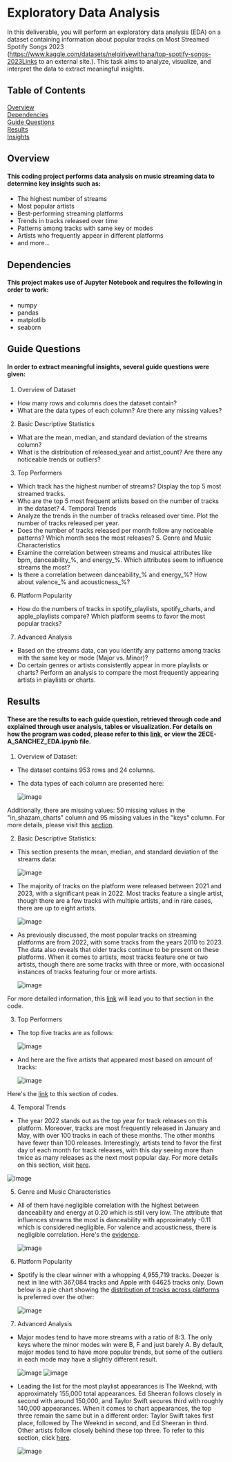 # Exploratory Data Analysis
In this deliverable, you will perform an exploratory data analysis (EDA) on a dataset containing information about popular tracks on Most Streamed Spotify Songs 2023 (https://www.kaggle.com/datasets/nelgiriyewithana/top-spotify-songs-2023Links to an external site.). This task aims to analyze, visualize, and interpret the data to extract meaningful insights.
## Table of Contents
  [Overview](#overview)  
  [Dependencies](#dependencies)  
  [Guide Questions](#guide-questions)  
  [Results](#results)  
  [Insights](#insights)
## Overview
#### This coding project performs data analysis on music streaming data to determine key insights such as:
- The highest number of streams
- Most popular artists
- Best-performing streaming platforms
- Trends in tracks released over time
- Patterns among tracks with same key or modes
- Artists who frequently appear in different platforms
- and more... 
## Dependencies
#### This project makes use of Jupyter Notebook and requires the following in order to work:
- numpy
- pandas
- matplotlib
- seaborn
## Guide Questions
#### In order to extract meaningful insights, several guide questions were given:
 1. Overview of Dataset
- How many rows and columns does the dataset contain?
- What are the data types of each column? Are there any missing values?
 2. Basic Descriptive Statistics
- What are the mean, median, and standard deviation of the streams column?
- What is the distribution of released_year and artist_count? Are there any noticeable trends or outliers?
 3. Top Performers
- Which track has the highest number of streams? Display the top 5 most streamed tracks.
- Who are the top 5 most frequent artists based on the number of tracks in the dataset?
  4. Temporal Trends
- Analyze the trends in the number of tracks released over time. Plot the number of tracks released per year.
- Does the number of tracks released per month follow any noticeable patterns? Which month sees the most releases?
  5. Genre and Music Characteristics
- Examine the correlation between streams and musical attributes like bpm, danceability_%, and energy_%. Which attributes seem to influence streams the most?
- Is there a correlation between danceability_% and energy_%? How about valence_% and acousticness_%?
 6. Platform Popularity
- How do the numbers of tracks in spotify_playlists, spotify_charts, and apple_playlists compare? Which platform seems to favor the most popular tracks?
 7. Advanced Analysis
- Based on the streams data, can you identify any patterns among tracks with the same key or mode (Major vs. Minor)?
- Do certain genres or artists consistently appear in more playlists or charts? Perform an analysis to compare the most frequently appearing artists in playlists or charts.

     
## Results
#### These are the results to each guide question, retrieved through code and explained through user analysis, tables or visualization. For details on how the program was coded, please refer to this [link](2ECE-A_SANCHEZ_EDA.ipynb#how-many-rows-and-columns-does-the-dataset-contain), or view the 2ECE-A_SANCHEZ_EDA.ipynb file.
1. Overview of Dataset:
- The dataset contains 953 rows and 24 columns.
- The data types of each column are presented here:
  
  ![image](https://github.com/user-attachments/assets/38f91c62-96b7-4f96-9b1e-efb3ea8b1689)
  
Additionally, there are missing values: 50 missing values in the "in_shazam_charts" column and 95 missing values in the "keys" column. For more details, please visit this [section](2ECE-A_SANCHEZ_EDA.ipynb#what-are-the-data-types-of-each-column?-are-there-any-missing-values?.).

2. Basic Descriptive Statistics:
- This section presents the mean, median, and standard deviation of the streams data:

  ![image](https://github.com/user-attachments/assets/737803a6-6801-4b01-8491-e2752b116968)

- The majority of tracks on the platform were released between 2021 and 2023, with a significant peak in 2022. Most tracks feature a single artist, though there are a few tracks with multiple artists, and in rare cases, there are up to eight artists.

  ![image](https://github.com/user-attachments/assets/eea80757-bb6e-4cf3-a25e-f673b1980491)

- As previously discussed, the most popular tracks on streaming platforms are from 2022, with some tracks from the years 2010 to 2023. The data also reveals that older tracks continue to be present on these platforms. When it comes to artists, most tracks feature one or two artists, though there are some tracks with three or more, with occasional instances of tracks featuring four or more artists.

  ![image](https://github.com/user-attachments/assets/16ec7af0-43e5-4354-85d4-300c2fda3010)

For more detailed information, this [link](2ECE-A_SANCHEZ_EDA.ipynb#basic-descriptive-statistics) will lead you to that section in the code.

3. Top Performers
- The top five tracks are as follows:

  ![image](https://github.com/user-attachments/assets/6bbf103b-5697-4f5f-8add-dd7fa3510b89)

- And here are the five artists that appeared most based on amount of tracks:

  ![image](https://github.com/user-attachments/assets/42daac32-b763-4e17-91a2-dc6f2b44aac5)

Here's the [link](2ECE-A_SANCHEZ_EDA.ipynb#top-performers) to this section of codes.

4. Temporal Trends
- The year 2022 stands out as the top year for track releases on this platform. Moreover, tracks are most frequently released in January and May, with over 100 tracks in each of these months. The other months have fewer than 100 releases. Interestingly, artists tend to favor the first day of each month for track releases, with this day seeing more than twice as many releases as the next most popular day. For more details on this section, visit [here](2ECE-A_SANCHEZ_EDA.ipynb#temporal-trends).

![image](https://github.com/user-attachments/assets/40bbe155-9545-46a5-a1a4-2b60d7f337e3)

5. Genre and Music Characteristics
- All of them have negligible correlation with the highest between danceability and energy at 0.20 which is still very low. The attribute that influences streams the most is danceability with approximately -0.11 which is considered negligible. For valence and acousticness, there is negligible correlation. Here's the [evidence](2ECE-A_SANCHEZ_EDA.ipynb#genre-and-music-characteristics).

  ![image](https://github.com/user-attachments/assets/d9316b75-674e-4211-8bcb-29b853423118)

6. Platform Popularity
- Spotify is the clear winner with a whopping 4,955,719 tracks. Deezer is next in line with 367,084 tracks and Apple with 64625 tracks only. Down below is a pie chart showing the [distribution of tracks across platforms](2ECE-A_SANCHEZ_EDA.ipynb#platform-popularity) is preferred over the other:

  ![image](https://github.com/user-attachments/assets/ba8fd6a6-32c3-439a-b122-395de75c86c8)

7. Advanced Analysis
- Major modes tend to have more streams with a ratio of 8:3. The only keys where the minor modes win were B, F and just barely A. By default, major modes tend to have more popular trends, but some of the outliers in each mode may have a slightly different result.

  ![image](https://github.com/user-attachments/assets/39f14463-b443-42f2-915d-24ea087d0c3d)
  ![image](https://github.com/user-attachments/assets/94f43be4-6d76-4133-ba01-407753e92584)

- Leading the list for the most playlist appearances is The Weeknd, with approximately 155,000 total appearances. Ed Sheeran follows closely in second with around 150,000, and Taylor Swift secures third with roughly 140,000 appearances. When it comes to chart appearances, the top three remain the same but in a different order: Taylor Swift takes first place, followed by The Weeknd in second, and Ed Sheeran in third. Other artists follow closely behind these top three. To refer to this section, click [here](2ECE-A_SANCHEZ_EDA.ipynb#advanced-analysis).

  ![image](https://github.com/user-attachments/assets/e147e891-8e29-4257-bb57-55426dfb81e9)






 


     
